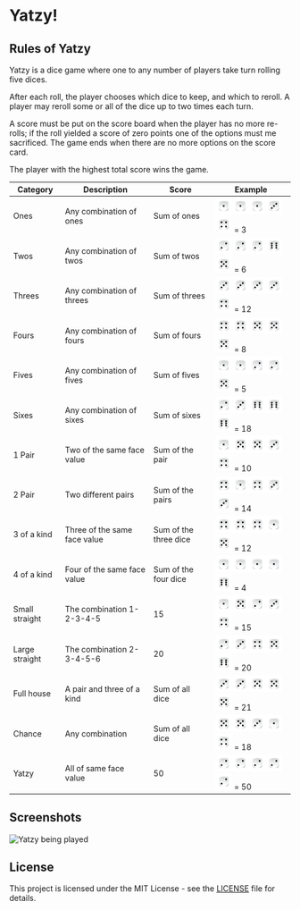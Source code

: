 # Yatzy!


## Rules of Yatzy
Yatzy is a dice game where one to any number of players take turn rolling five dices. 

After each roll, the player chooses which dice to keep, and which to reroll. A player may reroll some or all of the dice up to two times each turn.

A score must be put on the score board when the player has no more re-rolls; if the roll yielded a score of zero points one of the options must me sacrificed. The game ends when there are no more options on the score card.

The player with the highest total score wins the game.

| Category  | Description | Score | Example
| ------------- | ------------- | ------------- | ------------- |
| Ones | Any combination of ones  | Sum of ones | <img src="/src/main/resources/yatzy/images/die1.png" width="30" height="30" alt="1"/><img src="/src/main/resources/yatzy/images/die1.png" width="30" height="30" alt="1"/><img src="/src/main/resources/yatzy/images/die1.png" width="30" height="30" alt="1"/><img src="/src/main/resources/yatzy/images/die3.png" width="30" height="30" alt="3"/><img src="/src/main/resources/yatzy/images/die4.png" width="30" height="30" alt="4"/> = 3
| Twos | Any combination of twos| Sum of twos |<img src="/src/main/resources/yatzy/images/die2.png" width="30" height="30" alt="2"/><img src="/src/main/resources/yatzy/images/die2.png" width="30" height="30" alt="2"/><img src="/src/main/resources/yatzy/images/die2.png" width="30" height="30" alt="2"/><img src="/src/main/resources/yatzy/images/die6.png" width="30" height="30" alt="5"/><img src="/src/main/resources/yatzy/images/die5.png" width="30" height="30" alt="6"/> = 6
| Threes | Any combination of threes | Sum of threes |<img src="/src/main/resources/yatzy/images/die3.png" width="30" height="30" alt="3"/><img src="/src/main/resources/yatzy/images/die3.png" width="30" height="30" alt="3"/><img src="/src/main/resources/yatzy/images/die3.png" width="30" height="30" alt="3"/><img src="/src/main/resources/yatzy/images/die3.png" width="30" height="30" alt="3"/><img src="/src/main/resources/yatzy/images/die4.png" width="30" height="30" alt="4"/> = 12
| Fours | Any combination of fours |  Sum of fours |<img src="/src/main/resources/yatzy/images/die4.png" width="30" height="30" alt="4"/><img src="/src/main/resources/yatzy/images/die4.png" width="30" height="30" alt="4"/><img src="/src/main/resources/yatzy/images/die5.png" width="30" height="30" alt="5"/><img src="/src/main/resources/yatzy/images/die5.png" width="30" height="30" alt="5"/><img src="/src/main/resources/yatzy/images/die5.png" width="30" height="30" alt="5"/> = 8
| Fives | Any combination of fives |  Sum of fives |<img src="/src/main/resources/yatzy/images/die1.png" width="30" height="30" alt="1"/><img src="/src/main/resources/yatzy/images/die1.png" width="30" height="30" alt="1"/><img src="/src/main/resources/yatzy/images/die2.png" width="30" height="30" alt="2"/><img src="/src/main/resources/yatzy/images/die2.png" width="30" height="30" alt="2"/><img src="/src/main/resources/yatzy/images/die5.png" width="30" height="30" alt="5"/> = 5
| Sixes | Any combination of sixes | Sum of sixes |<img src="/src/main/resources/yatzy/images/die2.png" width="30" height="30" alt="2"/><img src="/src/main/resources/yatzy/images/die3.png" width="30" height="30" alt="3"/><img src="/src/main/resources/yatzy/images/die6.png" width="30" height="30" alt="6"/><img src="/src/main/resources/yatzy/images/die6.png" width="30" height="30" alt="6"/><img src="/src/main/resources/yatzy/images/die6.png" width="30" height="30" alt="6"/> = 18
| 1 Pair | Two of the same face value | Sum of the pair | <img src="/src/main/resources/yatzy/images/die1.png" width="30" height="30" alt="1"/><img src="/src/main/resources/yatzy/images/die5.png" width="30" height="30" alt="5"/><img src="/src/main/resources/yatzy/images/die5.png" width="30" height="30" alt="5"/><img src="/src/main/resources/yatzy/images/die3.png" width="30" height="30" alt="3"/><img src="/src/main/resources/yatzy/images/die4.png" width="30" height="30" alt="4"/> = 10
| 2 Pair | Two different pairs | Sum of the pairs | <img src="/src/main/resources/yatzy/images/die4.png" width="30" height="30" alt="2"/><img src="/src/main/resources/yatzy/images/die1.png" width="30" height="30" alt="1"/><img src="/src/main/resources/yatzy/images/die4.png" width="30" height="30" alt="2"/><img src="/src/main/resources/yatzy/images/die3.png" width="30" height="30" alt="3"/><img src="/src/main/resources/yatzy/images/die3.png" width="30" height="30" alt="3"/> = 14
| 3 of a kind | Three of the same face value | Sum of the three dice | <img src="/src/main/resources/yatzy/images/die4.png" width="30" height="30" alt="4"/><img src="/src/main/resources/yatzy/images/die4.png" width="30" height="30" alt="4"/><img src="/src/main/resources/yatzy/images/die4.png" width="30" height="30" alt="4"/><img src="/src/main/resources/yatzy/images/die1.png" width="30" height="30" alt="1"/><img src="/src/main/resources/yatzy/images/die5.png" width="30" height="30" alt="5"/> = 12
| 4 of a kind | Four of the same face value | Sum of the four dice | <img src="/src/main/resources/yatzy/images/die1.png" width="30" height="30" alt="1"/><img src="/src/main/resources/yatzy/images/die1.png" width="30" height="30" alt="1"/><img src="/src/main/resources/yatzy/images/die1.png" width="30" height="30" alt="1"/><img src="/src/main/resources/yatzy/images/die1.png" width="30" height="30" alt="1"/><img src="/src/main/resources/yatzy/images/die6.png" width="30" height="30" alt="6"/> = 4
| Small straight | The combination 1-2-3-4-5 | 15 | <img src="/src/main/resources/yatzy/images/die1.png" width="30" height="30" alt="1"/><img src="/src/main/resources/yatzy/images/die5.png" width="30" height="30" alt="5"/><img src="/src/main/resources/yatzy/images/die2.png" width="30" height="30" alt="2"/><img src="/src/main/resources/yatzy/images/die3.png" width="30" height="30" alt="3"/><img src="/src/main/resources/yatzy/images/die4.png" width="30" height="30" alt="4"/> = 15
| Large straight | The combination 2-3-4-5-6 | 20 | <img src="/src/main/resources/yatzy/images/die2.png" width="30" height="30" alt="2"/><img src="/src/main/resources/yatzy/images/die3.png" width="30" height="30" alt="3"/><img src="/src/main/resources/yatzy/images/die4.png" width="30" height="30" alt="4"/><img src="/src/main/resources/yatzy/images/die5.png" width="30" height="30" alt="5"/><img src="/src/main/resources/yatzy/images/die6.png" width="30" height="30" alt="6"/> = 20
| Full house | A pair and three of a kind | Sum of all dice | <img src="/src/main/resources/yatzy/images/die3.png" width="30" height="30" alt="3"/><img src="/src/main/resources/yatzy/images/die3.png" width="30" height="30" alt="3"/><img src="/src/main/resources/yatzy/images/die5.png" width="30" height="30" alt="5"/><img src="/src/main/resources/yatzy/images/die5.png" width="30" height="30" alt="5"/><img src="/src/main/resources/yatzy/images/die5.png" width="30" height="30" alt="5"/> = 21
| Chance | Any combination | Sum of all dice | <img src="/src/main/resources/yatzy/images/die5.png" width="30" height="30" alt="5"/><img src="/src/main/resources/yatzy/images/die5.png" width="30" height="30" alt="5"/><img src="/src/main/resources/yatzy/images/die3.png" width="30" height="30" alt="3"/><img src="/src/main/resources/yatzy/images/die1.png" width="30" height="30" alt="1"/><img src="/src/main/resources/yatzy/images/die4.png" width="30" height="30" alt="4"/> = 18
| Yatzy | All of same face value | 50 | <img src="/src/main/resources/yatzy/images/die2.png" width="30" height="30" alt="2"/><img src="/src/main/resources/yatzy/images/die2.png" width="30" height="30" alt="2"/><img src="/src/main/resources/yatzy/images/die2.png" width="30" height="30" alt="2"/><img src="/src/main/resources/yatzy/images/die2.png" width="30" height="30" alt="2"/><img src="/src/main/resources/yatzy/images/die2.png" width="30" height="30" alt="2"/> = 50

## Screenshots
![Yatzy being played](https://i.imgur.com/D8lmqYY.gif)

## License
This project is licensed under the MIT License - see the [LICENSE](LICENSE) file for details.
